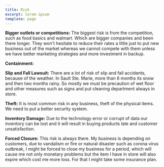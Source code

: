 ```yaml
---
title: Risk
excerpt: lorem-ipsum
template: page
---
```

**Bigger outlets or competitions:**   The biggest risk is from the competition, such as food basics and walmart. Which are bigger companies and been there longer. They won't hesitate to reduce their rates a little just to put new business out of the market whereas we cannot compete with them unless we have better marketing strategies and more investment in backup. 

**Containment:**


**Slip and Fall Lawsuit:**  There are a lot of risk of slip and fall accidents, because of the weather. In Sault Ste. Marie, more than 6 months its snow and then two months rainy. So mostly we must be precaution of wet floor and other measures such as signs and put cleaning department always in store.

**Theft:**  It is most common risk in any business, theft of the physical items. We need to put a better security system.
 
**Inventory Damage:**  Due to the technology error or corrupt of data our inventory can be lost and it will result in buying products late and customer unsatisfaction.
 
**Forced Closure:**  This risk is always there. My business is depending on customers, due to vandalism or fire or natural disaster such as corona virus outbreak, I might be forced to close my business for a period, which will cause me not only monetary problems but the item I have in store will also expire which cost me more loss. For that I might take some insurance plan.